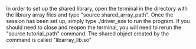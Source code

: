 In order to set up the shared library, open the terminal in the directory with the library array files and type "source shared_array_path". Once the session has been set up, simply type ./driver_exe to run the program.
If you should need to close and reopen the terminal, you will need to rerun the "source tutorial_path" command.
The shared object created by the command is called "libarray_lib.so"
